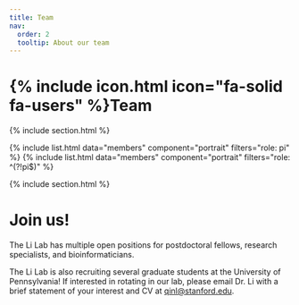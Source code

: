 ```yaml
---
title: Team
nav:
  order: 2
  tooltip: About our team
---
```


# {% include icon.html icon="fa-solid fa-users" %}Team

{% include section.html %}

{% include list.html data="members" component="portrait" filters="role: pi" %}
{% include list.html data="members" component="portrait" filters="role: ^(?!pi$)" %}

{% include section.html %}
# Join us!

The Li Lab has multiple open positions for postdoctoral fellows, research specialists, and bioinformaticians.

The Li Lab is also recruiting several graduate students at the University of Pennsylvania! If interested in rotating in our lab, please email Dr. Li with a brief statement of your interest and CV at qinl@stanford.edu.

<!-- {% capture content %}

{% include figure.html image="images/photo.jpg" %}
{% include figure.html image="images/photo.jpg" %}
{% include figure.html image="images/photo.jpg" %}

{% endcapture %}

{% include grid.html style="square" content=content %} -->
